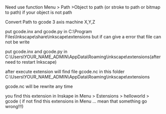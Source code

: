 Need use function Menu > Path >Object to path (or stroke to path or bitmap to path) if your object is not path

Convert Path to gcode 3 axis machine X,Y,Z

put gcode.inx and gcode.py in C:\Program Files\Inkscape\share\inkscape\extensions but if can give a error that file can not be write

put gcode.inx and gcode.py in C:\Users\YOUR_NAME_ADMIN\AppData\Roaming\inkscape\extensions(after need to restart Inkscape)

after execute extension will find file gcode.nc in this folder C:\Users\YOUR_NAME_ADMIN\AppData\Roaming\inkscape\extensions

gcode.nc will be rewrite any time

you find this extension in Inskape in Menu > Estensions > helloworld > gcode ( if not find this extensions in Menu ... mean that something go wrong!!!)
